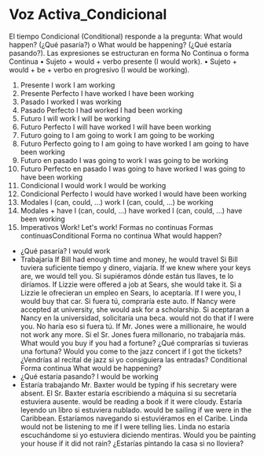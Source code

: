 # Voz Activa_Condicional

El tiempo Condicional (Conditional) responde a la pregunta: What would	happen? (¿Qué pasaría?) o What would be happening?
(¿Qué estaría pasando?). Las expresiones se estructuran en forma
No Continua
o forma
Continua
• Sujeto + would +	verbo presente (I would work).
• Sujeto + would + be + verbo en progresivo (I would be working).
1. Presente
I work
I am working
2. Presente Perfecto
I have worked
I have been working
3. Pasado
I worked
I was working
4. Pasado Perfecto
I had worked
I had been working
5. Futuro
I will work
I will be working
6. Futuro Perfecto
I will have worked
I will have been working
7. Futuro    going to
I am going to work
I am going to be working
8. Futuro Perfecto    going to
I am going to have worked
I am going to have been working
9. Futuro    en pasado
I was going to work
I was going to be working
10. Futuro Perfecto    en pasado
I was going to have worked
I was going to have been working
11. Condicional
I would work
I would be working
12. Condicional Perfecto
I would have worked
I would have been working
13. Modales
I (can, could, ...) work
I (can, could, ...) be working
14. Modales + have
I (can, could, ...) have worked
I (can, could, ...) have been working
15. Imperativos
Work!
Let's work!
Formas no continuas
Formas continuasConditional    Forma no continua
What would happen?
- ¿Qué pasaría?
I would work
- Trabajaría
If Bill had enough time and money, he
would travel
Si Bill tuviera suficiente tiempo y dinero, viajaría.
If we knew where your keys are, we
would tell
you.
Si supiéramos dónde están tus llaves, te lo diríamos.
If Lizzie were offered a job at Sears, she
would take
it.
Si a Lizzie le ofrecieran un empleo en Sears, lo aceptaría.
If I were you, I
would buy
that car.
Si fuera tú, compraría este auto.
If Nancy were accepted at university, she
would ask
for a scholarship.
Si aceptaran a Nancy en la universidad, solicitaría una beca.
would not do
that if I were you.
No haría eso si fuera tú.
If Mr. Jones were a millionaire, he
would not work
any more.
Si el Sr. Jones fuera millonario, no trabajaría más.
What
would
you
buy
if you had a fortune?
¿Qué comprarías si tuvieras una fortuna?
Would
you
come
to the jazz concert if I got the tickets?
¿Vendrías al recital de jazz si yo consiguiera las entradas?
Conditional    Forma continua
What would be happening?
- ¿Qué estaría pasando?
I would be working
- Estaría trabajando
Mr. Baxter
would be typing
if his secretary were absent.
El Sr. Baxter estaría escribiendo a máquina si su secretaría estuviera ausente.
would be reading
a book if it were cloudy.
Estaría leyendo un libro si estuviera nublado.
would be sailing
if we were in the Caribbean.
Estaríamos navegando si estuviéramos en el Caribe.
Linda
would not be listening
to me if I were telling lies.
Linda no estaría escuchándome si yo estuviera diciendo mentiras.
Would
you
be painting
your house if it did not rain?
¿Estarías pintando la casa si no lloviera?